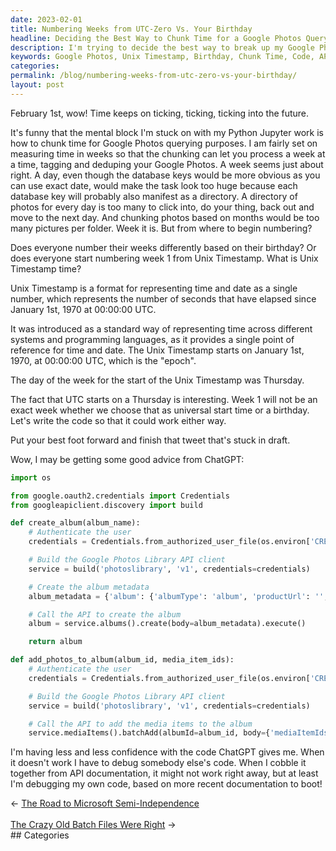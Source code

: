 ```yaml
---
date: 2023-02-01
title: Numbering Weeks from UTC-Zero Vs. Your Birthday
headline: Deciding the Best Way to Chunk Time for a Google Photos Querying Project
description: I'm trying to decide the best way to break up my Google Photos querying project into chunks of time. Should I use weeks measured from Unix Timestamp or from my own birthday? I'm now considering writing my own code, as I'm losing faith in the code I was given from ChatGPT. Read more to find out how I'm tackling this project.
keywords: Google Photos, Unix Timestamp, Birthday, Chunk Time, Code, API, Documentation
categories: 
permalink: /blog/numbering-weeks-from-utc-zero-vs-your-birthday/
layout: post
---
```



February 1st, wow! Time keeps on ticking, ticking, ticking into the future.

It's funny that the mental block I'm stuck on with my Python Jupyter work is
how to chunk time for Google Photos querying purposes. I am fairly set on
measuring time in weeks so that the chunking can let you process a week at a
time, tagging and deduping your Google Photos. A week seems just about right. A
day, even though the database keys would be more obvious as you can use exact
date, would make the task look too huge because each database key will probably
also manifest as a directory. A directory of photos for every day is too many
to click into, do your thing, back out and move to the next day. And chunking
photos based on months would be too many pictures per folder. Week it is. But
from where to begin numbering?

Does everyone number their weeks differently based on their birthday? Or does
everyone start numbering week 1 from Unix Timestamp. What is Unix Timestamp
time?

Unix Timestamp is a format for representing time and date as a single number,
which represents the number of seconds that have elapsed since January 1st,
1970 at 00:00:00 UTC.

It was introduced as a standard way of representing time across different
systems and programming languages, as it provides a single point of reference
for time and date. The Unix Timestamp starts on January 1st, 1970, at 00:00:00
UTC, which is the "epoch".

The day of the week for the start of the Unix Timestamp was Thursday.

The fact that UTC starts on a Thursday is interesting. Week 1 will not be an
exact week whether we choose that as universal start time or a birthday. Let's
write the code so that it could work either way.

Put your best foot forward and finish that tweet that's stuck in draft.

Wow, I may be getting some good advice from ChatGPT:

```python
import os

from google.oauth2.credentials import Credentials
from googleapiclient.discovery import build

def create_album(album_name):
    # Authenticate the user
    credentials = Credentials.from_authorized_user_file(os.environ['CREDENTIALS_FILE'])

    # Build the Google Photos Library API client
    service = build('photoslibrary', 'v1', credentials=credentials)

    # Create the album metadata
    album_metadata = {'album': {'albumType': 'album', 'productUrl': '', 'isWriteable': True, 'albumMetadata': {'albumTitle': {'text': album_name}}}}

    # Call the API to create the album
    album = service.albums().create(body=album_metadata).execute()

    return album

def add_photos_to_album(album_id, media_item_ids):
    # Authenticate the user
    credentials = Credentials.from_authorized_user_file(os.environ['CRENTIALS_FILE'])

    # Build the Google Photos Library API client
    service = build('photoslibrary', 'v1', credentials=credentials)

    # Call the API to add the media items to the album
    service.mediaItems().batchAdd(albumId=album_id, body={'mediaItemIds': media_item_ids}).execute()
```

I'm having less and less confidence with the code ChatGPT gives me. When it
doesn't work I have to debug somebody else's code. When I cobble it together
from API documentation, it might not work right away, but at least I'm
debugging my own code, based on more recent documentation to boot!


<div class="arrow-links"><div class="post-nav-prev"><span class="arrow">&larr;&nbsp;</span><a href="/blog/the-road-to-microsoft-semi-independence/">The Road to Microsoft Semi-Independence</a></div> &nbsp; <div class="post-nav-next"><a href="/blog/the-crazy-old-batch-files-were-right/">The Crazy Old Batch Files Were Right</a><span class="arrow">&nbsp;&rarr;</span></div></div>
## Categories

<ul></ul>